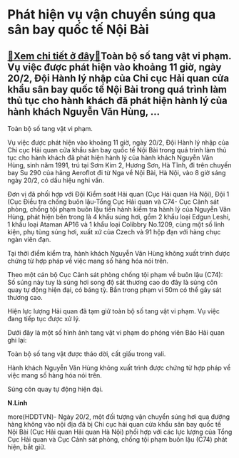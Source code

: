 Phát hiện vụ vận chuyển súng qua sân bay quốc tế Nội Bài
========================================================

[:gift:Xem chi tiết ở đây:gift:](https://hddtvn.com/phat-hien-vu-van-chuyen-sung-qua-san-bay-quoc-te-noi-bai/)Toàn bộ số tang vật vi phạm. Vụ việc được phát hiện vào khoảng 11 giờ, ngày 20/2, Đội Hành lý nhập của Chi cục Hải quan cửa khẩu sân bay quốc tế Nội Bài trong quá trình làm thủ tục cho hành khách đã phát hiện hành lý của hành khách Nguyễn Văn Hùng, …
----------------------------------------------------------------------------------------------------------------------------------------------------------------------------------------------------------------------------------------------------------







 






 Toàn bộ số tang vật vi phạm. 


Vụ việc được phát hiện vào khoảng 11 giờ, ngày 20/2, Đội Hành lý nhập của Chi cục Hải quan cửa khẩu sân bay quốc tế Nội Bài trong quá trình làm thủ tục cho hành khách đã phát hiện hành lý của hành khách Nguyễn Văn Hùng, sinh năm 1991, trú tại Sơm Kim 2, Hương Sơn, Hà Tĩnh, đi trên chuyến bay Su 290 của hãng Aeroflot đi từ Nga về Nội Bài, Hà Nội, vào 8 giờ sáng ngày 20/2, có dấu hiệu nghi vấn. 


 Đơn vị đã phối hợp với Đội Kiểm soát Hải quan (Cục Hải quan Hà Nội), Đội 1 (Cục Điều tra chống buôn lậu-Tổng Cục Hải quan và C74- Cục Cảnh sát phòng, chống tội phạm buôn lậu tiến hành kiểm tra hành lý của Nguyễn Văn Hùng, phát hiện bên trong là 4 khẩu súng hơi, gồm 2 khẩu loại Edgun Leshi, 1 khẩu loại Ataman AP16 và 1 khẩu loại Colibbry No.1209, cùng một số linh kiện, phụ tùng súng hơi, xuất xứ của Czech và 91 hộp đạn với hàng chục ngàn viên đạn. 


 Tại thời điểm kiểm tra, hành khách Nguyễn Văn Hùng không xuất trình được chứng từ hợp pháp về việc mang số hàng hóa nói trên.


 Theo một cán bộ Cục Cảnh sát phòng chống tội phạm về buôn lậu (C74): Số súng này tuy là súng hơi song độ sát thương cao do đây là súng côn quay tự động hiện đại, có báng tỳ. Bắn trong phạm vi 50m có thể gây sát thương cao. 


 Hiện lực lượng Hải quan đã tạm giữ toàn bộ số tang vật vi phạm. Vụ việc đang tiếp tục được xử lý.


 Dưới đây là một số hình ảnh tang vật vi phạm do phóng viên Báo Hải quan ghi lại:










 








 Toàn bộ số tang vật được tháo dời, cất giấu trong vali.






 



 





Hành khách Nguyễn Văn Hùng không xuất trình được chứng từ hợp pháp về việc mang số hàng hóa nói trên. 









 






Súng côn quay tự động hiện đại.










**N.Linh**



more(HDDTVN)- Ngày 20/2, một đối tượng vận chuyển súng hơi qua đường hàng không vào nội địa đã bị Chi cục hải quan cửa khẩu sân bay quốc tế Nội Bài (Cục Hải quan Hải quan Hà Nội) phối hợp với các lực lượng của Tổng Cục Hải quan và Cục Cảnh sát phòng, chống tội phạm buôn lậu (C74) phát hiện, bắt giữ.

